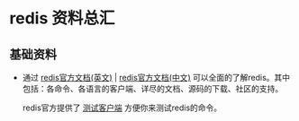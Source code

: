 # redis 资料总汇

## 基础资料

* 通过 [redis官方文档\(英文\)](https://redis.io/) \| [redis官方文档\(中文\)](http://www.redis.cn//) 可以全面的了解redis。其中包括：各命令、各语言的客户端、详尽的文档、源码的下载、社区的支持。  


  redis官方提供了 [测试客户端](http://try.redis.io/) 方便你来测试redis的命令。

